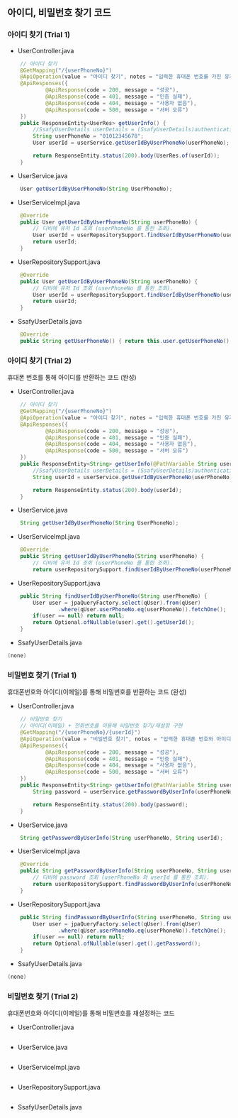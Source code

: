 ## 아이디, 비밀번호 찾기 코드



### 아이디 찾기 (Trial 1)

- UserController.java

```java
	// 아이디 찾기
	@GetMapping("/{userPhoneNo}")
	@ApiOperation(value = "아이디 찾기", notes = "입력한 휴대폰 번호를 가진 유저의 아이디 정보를 응답한다.")
	@ApiResponses({
			@ApiResponse(code = 200, message = "성공"),
			@ApiResponse(code = 401, message = "인증 실패"),
			@ApiResponse(code = 404, message = "사용자 없음"),
			@ApiResponse(code = 500, message = "서버 오류")
	})
	public ResponseEntity<UserRes> getUserInfo() {
		//SsafyUserDetails userDetails = (SsafyUserDetails)authentication.getDetails();
		String userPhoneNo = "01012345678";
		User userId = userService.getUserIdByUserPhoneNo(userPhoneNo);

		return ResponseEntity.status(200).body(UserRes.of(userId));
	}
```

- UserService.java

```java
	User getUserIdByUserPhoneNo(String UserPhoneNo);
```

- UserServiceImpl.java

```java
	@Override
	public User getUserIdByUserPhoneNo(String userPhoneNo) {
		// 디비에 유저 Id 조회 (userPhoneNo 를 통한 조회).
		User userId = userRepositorySupport.findUserIdByUserPhoneNo(userPhoneNo).get();
		return userId;
	}
```

- UserRepositorySupport.java

```java
	@Override
	public User getUserIdByUserPhoneNo(String userPhoneNo) {
		// 디비에 유저 Id 조회 (userPhoneNo 를 통한 조회).
		User userId = userRepositorySupport.findUserIdByUserPhoneNo(userPhoneNo).get();
		return userId;
	}
```

- SsafyUserDetails.java

```java
	@Override
	public String getUserPhoneNo() { return this.user.getUserPhoneNo();	}
```





### 아이디 찾기 (Trial 2)

휴대폰 번호를 통해 아이디를 반환하는 코드 (완성)

- UserController.java

```java
	// 아이디 찾기
	@GetMapping("/{userPhoneNo}")
	@ApiOperation(value = "아이디 찾기", notes = "입력한 휴대폰 번호를 가진 유저의 아이디 정보를 응답한다.")
	@ApiResponses({
			@ApiResponse(code = 200, message = "성공"),
			@ApiResponse(code = 401, message = "인증 실패"),
			@ApiResponse(code = 404, message = "사용자 없음"),
			@ApiResponse(code = 500, message = "서버 오류")
	})
	public ResponseEntity<String> getUserInfo(@PathVariable String userPhoneNo) {
		//SsafyUserDetails userDetails = (SsafyUserDetails)authentication.getDetails();
		String userId = userService.getUserIdByUserPhoneNo(userPhoneNo);

		return ResponseEntity.status(200).body(userId);
	}
```

- UserService.java

```java
	String getUserIdByUserPhoneNo(String UserPhoneNo);
```

- UserServiceImpl.java

```java
	@Override
	public String getUserIdByUserPhoneNo(String userPhoneNo) {
		// 디비에 유저 Id 조회 (userPhoneNo 를 통한 조회).
		return userRepositorySupport.findUserIdByUserPhoneNo(userPhoneNo);
```

- UserRepositorySupport.java

```java
    public String findUserIdByUserPhoneNo(String userPhoneNo) {
        User user = jpaQueryFactory.select(qUser).from(qUser)
                .where(qUser.userPhoneNo.eq(userPhoneNo)).fetchOne();
        if(user == null) return null;
        return Optional.ofNullable(user).get().getUserId();
    }
```

- SsafyUserDetails.java

```java
(none)
```





### 비밀번호 찾기 (Trial 1)

휴대폰번호와 아이디(이메일)를 통해 비밀번호를 반환하는 코드 (완성)

- UserController.java

```java
	// 비밀번호 찾기
	// 아이디(이메일) + 전화번호를 이용해 비밀번호 찾기/재설정 구현
	@GetMapping("/{userPhoneNo}/{userId}")
	@ApiOperation(value = "비밀번호 찾기", notes = "입력한 휴대폰 번호와 아이디(이메일)를 가진 유저의 비밀번호 정보를 응답한다.")
	@ApiResponses({
			@ApiResponse(code = 200, message = "성공"),
			@ApiResponse(code = 401, message = "인증 실패"),
			@ApiResponse(code = 404, message = "사용자 없음"),
			@ApiResponse(code = 500, message = "서버 오류")
	})
	public ResponseEntity<String> getUserInfo(@PathVariable String userPhoneNo, @PathVariable String userId) {
		String password = userService.getPasswordByUserInfo(userPhoneNo, userId);

		return ResponseEntity.status(200).body(password);
	}
```

- UserService.java

```java
	String getPasswordByUserInfo(String userPhoneNo, String userId);
```

- UserServiceImpl.java

```java
	@Override
	public String getPasswordByUserInfo(String userPhoneNo, String userId) {
		// 디비에 password 조회 (userPhoneNo 와 userId 를 통한 조회).
		return userRepositorySupport.findPasswordByUserInfo(userPhoneNo, userId);
	}
```

- UserRepositorySupport.java

```java
    public String findPasswordByUserInfo(String userPhoneNo, String userId) {
        User user = jpaQueryFactory.select(qUser).from(qUser)
                .where(qUser.userPhoneNo.eq(userPhoneNo)).fetchOne();
        if(user == null) return null;
        return Optional.ofNullable(user).get().getPassword();
    }
```

- SsafyUserDetails.java

```java
(none)
```





### 비밀번호 찾기 (Trial 2)

휴대폰번호와 아이디(이메일)를 통해 비밀번호를 재설정하는 코드

- UserController.java

```java

```

- UserService.java

```java

```

- UserServiceImpl.java

```java

```

- UserRepositorySupport.java

```java

```

- SsafyUserDetails.java

```java

```
